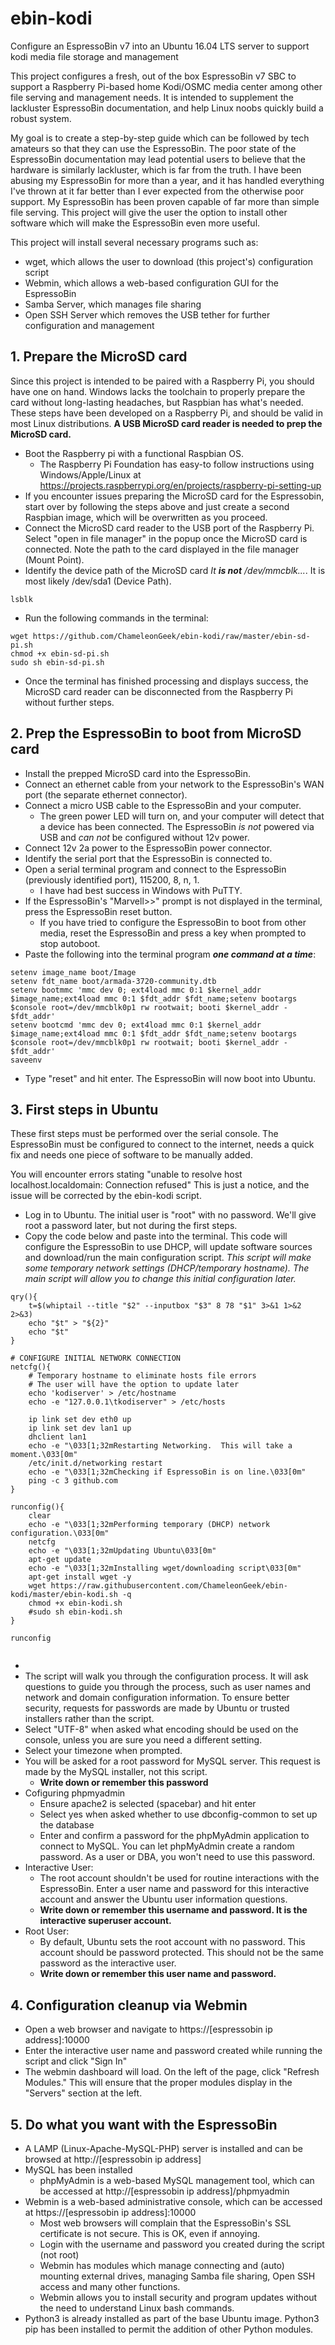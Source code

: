 # ebin-kodi
Configure an EspressoBin v7 into an Ubuntu 16.04 LTS server to support kodi media file storage and management

This project configures a fresh, out of the box EspressoBin v7 SBC to support a Raspberry Pi-based home Kodi/OSMC media center among other file serving and management needs.  It is intended to supplement the lackluster EspressoBin documentation, and help Linux noobs quickly build a robust system.

My goal is to create a step-by-step guide which can be followed by tech amateurs so that they can use the EspressoBin.  The poor state of the EspressoBin documentation may lead potential users to believe that the hardware is similarly lackluster, which is far from the truth.  I have been abusing my EspressoBin for more than a year, and it has handled everything I've thrown at it far better than I ever expected from the otherwise poor support. My EspressoBin has been proven capable of far more than simple file serving.  This project will give the user the option to install other software which will make the EspressoBin even more useful.

This project will install several necessary programs such as:
- wget, which allows the user to download (this project's) configuration script
- Webmin, which allows a web-based configuration GUI for the EspressoBin
- Samba Server, which manages file sharing
- Open SSH Server which removes the USB tether for further configuration and management

## 1.  Prepare the MicroSD card
Since this project is intended to be paired with a Raspberry Pi, you should have one on hand.  Windows lacks the toolchain to properly prepare the card without long-lasting headaches, but Raspbian has what's needed.  These steps have been developed on a Raspberry Pi, and should be valid in most Linux distributions. **A USB MicroSD card reader is needed to prep the MicroSD card.**
- Boot the Raspberry pi with a functional Raspbian OS.
  - The Raspberry Pi Foundation has easy-to follow instructions using Windows/Apple/Linux at https://projects.raspberrypi.org/en/projects/raspberry-pi-setting-up
- If you encounter issues preparing the MicroSD card for the Espressobin, start over by following the steps above and just create a second Raspbian image, which will be overwritten as you proceed.
- Connect the MicroSD card reader to the USB port of the Raspberry Pi. Select "open in file manager" in the popup once the MicroSD card is connected.  Note the path to the card displayed in the file manager (Mount Point).
- Identify the device path of the MicroSD card *It **is not** /dev/mmcblk...*.  It is most likely /dev/sda1 (Device Path).
```
lsblk
```
- Run the following commands in the terminal:
```
wget https://github.com/ChameleonGeek/ebin-kodi/raw/master/ebin-sd-pi.sh
chmod +x ebin-sd-pi.sh
sudo sh ebin-sd-pi.sh
```
- Once the terminal has finished processing and displays success, the MicroSD card reader can be disconnected from the Raspberry Pi without further steps.

## 2.  Prep the EspressoBin to boot from MicroSD card
- Install the prepped MicroSD card into the EspressoBin.
- Connect an ethernet cable from your network to the EspressoBin's WAN port (the separate ethernet connector).
- Connect a micro USB cable to the EspressoBin and your computer.
  - The green power LED will turn on, and your computer will detect that a device has been connected.  The EspressoBin *is not* powered via USB and *can not* be configured without 12v power.
- Connect 12v 2a power to the EspressoBin power connector.
- Identify the serial port that the EspressoBin is connected to.
- Open a serial terminal program and connect to the EspressoBin (previously identified port), 115200, 8, n, 1.
  - I have had best success in Windows with PuTTY.
- If the EspressoBin's "Marvell>>" prompt is not displayed in the terminal, press the EspressoBin reset button.
  - If you have tried to configure the EspressoBin to boot from other media, reset the EspressoBin and press a key when prompted to stop autoboot.
- Paste the following into the terminal program **_one command at a time_**:
```
setenv image_name boot/Image
setenv fdt_name boot/armada-3720-community.dtb
setenv bootmmc 'mmc dev 0; ext4load mmc 0:1 $kernel_addr $image_name;ext4load mmc 0:1 $fdt_addr $fdt_name;setenv bootargs $console root=/dev/mmcblk0p1 rw rootwait; booti $kernel_addr - $fdt_addr'
setenv bootcmd 'mmc dev 0; ext4load mmc 0:1 $kernel_addr $image_name;ext4load mmc 0:1 $fdt_addr $fdt_name;setenv bootargs $console root=/dev/mmcblk0p1 rw rootwait; booti $kernel_addr - $fdt_addr'
saveenv
```
- Type "reset" and hit enter.  The EspressoBin will now boot into Ubuntu.

## 3.  First steps in Ubuntu
These first steps must be performed over the serial console.  The EspressoBin must be configured to connect to the internet, needs a quick fix and needs one piece of software to be manually added.

You will encounter errors stating "unable to resolve host localhost.localdomain: Connection refused" This is just a notice, and the issue will be corrected by the ebin-kodi script.

- Log in to Ubuntu.  The initial user is "root" with no password.  We'll give root a password later, but not during the first steps.
- Copy the code below and paste into the terminal. This code will configure the EspressoBin to use DHCP, will update software sources and download/run the main configuration script.  _This script will make some temporary network settings (DHCP/temporary hostname). The main script will allow you to change this initial configuration later._
```
qry(){
	t=$(whiptail --title "$2" --inputbox "$3" 8 78 "$1" 3>&1 1>&2 2>&3)
	echo "$t" > "${2}"
	echo "$t"
}

# CONFIGURE INITIAL NETWORK CONNECTION
netcfg(){
	# Temporary hostname to eliminate hosts file errors
	# The user will have the option to update later
	echo 'kodiserver' > /etc/hostname
	echo -e "127.0.0.1\tkodiserver" > /etc/hosts

	ip link set dev eth0 up
	ip link set dev lan1 up
	dhclient lan1
	echo -e "\033[1;32mRestarting Networking.  This will take a moment.\033[0m"
	/etc/init.d/networking restart
	echo -e "\033[1;32mChecking if EspressoBin is on line.\033[0m"
	ping -c 3 github.com
}

runconfig(){
	clear
	echo -e "\033[1;32mPerforming temporary (DHCP) network configuration.\033[0m"
	netcfg
	echo -e "\033[1;32mUpdating Ubuntu\033[0m"
	apt-get update
	echo -e "\033[1;32mInstalling wget/downloading script\033[0m"
	apt-get install wget -y
	wget https://raw.githubusercontent.com/ChameleonGeek/ebin-kodi/master/ebin-kodi.sh -q
	chmod +x ebin-kodi.sh
	#sudo sh ebin-kodi.sh
}

runconfig


```
- 
- The script will walk you through the configuration process.  It will ask questions to guide you through the process, such as user names and network and domain configuration information.  To ensure better security, requests for passwords are made by Ubuntu or trusted installers rather than the script.
- Select "UTF-8" when asked what encoding should be used on the console, unless you are sure you need a different setting.
- Select your timezone when prompted.
- You will be asked for a root password for MySQL server.  This request is made by the MySQL installer, not this script.
  - **Write down or remember this password**
- Cofiguring phpmyadmin
  - Ensure apache2 is selected (spacebar) and hit enter
  - Select yes when asked whether to use dbconfig-common to set up the database
  - Enter and confirm a password for the phpMyAdmin application to connect to MySQL.  You can let phpMyAdmin create a random password.  As a user or DBA, you won't need to use this password.
- Interactive User:
  - The root account shouldn't be used for routine interactions with the EspressoBin.  Enter a user name and password for this interactive account and answer the Ubuntu user information questions.
  - **Write down or remember this username and password.  It is the interactive superuser account.**
- Root User:
  - By default, Ubuntu sets the root account with no password.  This account should be password protected.  This should not be the same password as the interactive user.
  - **Write down or remember this user name and password.**
## 4.  Configuration cleanup via Webmin
- Open a web browser and navigate to https://[espressobin ip address]:10000
- Enter the interactive user name and password created while running the script and click "Sign In"
- The webmin dashboard will load.  On the left of the page, click "Refresh Modules."  This will ensure that the proper modules display in the "Servers" section at the left.

## 5.  Do what you want with the EspressoBin
- A LAMP (Linux-Apache-MySQL-PHP) server is installed and can be browsed at http://[espressobin ip address]
- MySQL has been installed
  - phpMyAdmin is a web-based MySQL management tool, which can be accessed at http://[espressobin ip address]/phpmyadmin
- Webmin is a web-based administrative console, which can be accessed at https://[espressobin ip address]:10000
  - Most web browsers will complain that the EspressoBin's SSL certificate is not secure.  This is OK, even if annoying.
  - Login with the username and password you created during the script (not root)
  - Webmin has modules which manage connecting and (auto) mounting external drives, managing Samba file sharing, Open SSH access and many other functions.
  - Webmin allows you to install security and program updates without the need to understand Linux bash commands.
- Python3 is already installed as part of the base Ubuntu image.  Python3 pip has been installed to permit the addition of other Python modules.

